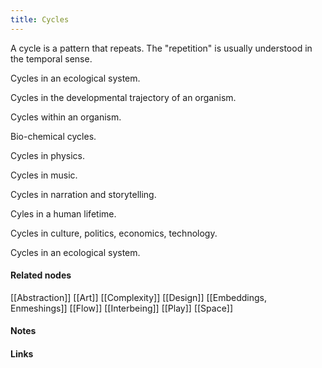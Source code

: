 ```yaml
---
title: Cycles
---
```


A cycle is a pattern that repeats. The "repetition" is usually understood in the temporal sense. 

Cycles in an ecological system. 

Cycles in the developmental trajectory of an organism. 

Cycles within an organism. 

Bio-chemical cycles. 

Cycles in physics. 

Cycles in music. 

Cycles in narration and storytelling. 

Cyles in a human lifetime. 

Cycles in culture, politics, economics, technology.

Cycles in an ecological system.



#### Related nodes

[[Abstraction]]
[[Art]]
[[Complexity]]
[[Design]]
[[Embeddings, Enmeshings]]
[[Flow]]
[[Interbeing]]
[[Play]]
[[Space]]



#### Notes




#### Links
